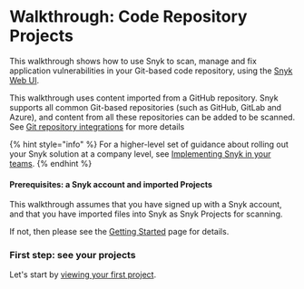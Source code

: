 # Walkthrough: Code Repository Projects

This walkthrough shows how to use Snyk to scan, manage and fix application vulnerabilities in your Git-based code repository, using the [Snyk Web UI](../../snyk-web-ui/).

This walkthrough uses content imported from a GitHub repository. Snyk supports all common Git-based repositories (such as GitHub, GitLab and Azure), and content from all these repositories can be added to be scanned. See [Git repository integrations](../../integrations/git-repository-scm-integrations/) for more details

{% hint style="info" %}
For a higher-level set of guidance about rolling out your Snyk solution at a company level, see [Implementing Snyk in your teams](../implementing-snyk-business-and-enterprise-plan-users.md).
{% endhint %}

#### Prerequisites: a Snyk account and imported Projects

This walkthrough assumes that you have signed up with a Snyk account, and that you have imported files into Snyk as Snyk Projects for scanning.

If not, then please see the [Getting Started](../) page for details.

### First step: see your projects

Let's start by [viewing your first project](view-your-first-snyk-projects.md).
